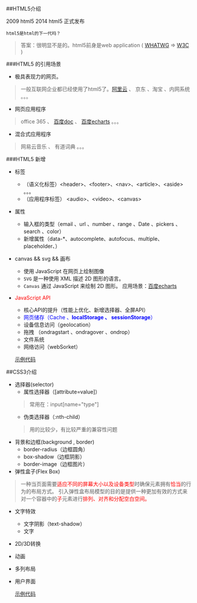 

##HTML5介绍

2009 html5
2014 html5 正式发布

	html5是html的下一代吗？
>答案：很明显不是的。html5前身是web application ( [WHATWG](http://baike.baidu.com/link?url=xZlYpiXKGUcx-L6FVXa0PWLX7EIkuL-6ZUzXAKNiAi_jmmrXs1MyxosSdhFd41Fyy_O7bXqulYQm52h-fFPjyK) =&gt; [W3C](http://baike.baidu.com/item/%E4%B8%87%E7%BB%B4%E7%BD%91%E8%81%94%E7%9B%9F?fromtitle=w3c&fromid=216888&type=syn) )

###HTML5 的引用场景
- 极具表现力的网页。
>一般互联网企业都已经使用了html5了。[阿里云](https://www.aliyun.com) 、 京东 、淘宝 、内网系统 。。。
- 网页应用程序
>office 365 、 [百度doc](http://word.baidu.com/) 、 [百度echarts](http://echarts.baidu.com/demo.html#bubble-gradient) 。。。
- 混合式应用程序
>网易云音乐 、 有道词典  。。。

###HTML5 新增
- 标签
	- （语义化标签）&lt;header&gt;、&lt;footer&gt;、&lt;nav&gt;、&lt;article&gt;、&lt;aside&gt; 。。。
	- （应用程序标签） &lt;audio&gt;、&lt;video&gt;、&lt;canvas&gt; 
- 属性
	- 输入框的类型（email 、url 、number 、range 、Date 、pickers 、search 、color）
	- 新增属性（data-*、autocomplete、autofocus、multiple、placeholder、）
- canvas && svg && 画布
	- 使用 JavaScript 在网页上绘制图像
	- `SVG` 是一种使用 XML 描述 2D 图形的语言。
	- `Canvas` 通过 JavaScript 来绘制 2D 图形。 应用场景：[百度echarts](http://echarts.baidu.com/demo.html#bubble-gradient)
- <font color='red'>JavaScript API</font> 
	- 核心API的提升（性能上优化、新增选择器、全屏API）
	- <font color='blue'>网页储存（Cache 、**localStorage 、 sessionStorage**）</font> 
	- 设备信息访问（geolocation）
	- 拖拽 （ondragstart 、ondragover 、ondrop）
	- 文件系统
	- 网络访问（webSorket）

	[示例代码](./code/html5.html)

##CSS3介绍

- 选择器(selector)
	- 属性选择器（[attribute=value]）
	>常用在：input[name="type"]
	- 伪类选择器（:nth-child）
	>用的比较少，有比较严重的兼容性问题
- 背景和边框(background , border)
	- border-radius（边框圆角）
	- box-shadow（边框阴影）
	- border-image（边框图片）
- 弹性盒子(Flex Box)
>一种当页面需要<span style="color:red">适应不同的屏幕大小以及设备类型</span>时确保元素拥有<span style="color:red">恰当</span>的行为的布局方式。
>引入弹性盒布局模型的目的是提供一种更加有效的方式来对一个容器中的<span style="color:red">子</span>元素进行<span style="color:red">排列、对齐和分配空白空间。</span>
- 文字特效
	- 文字阴影（text-shadow）
	- 文字
- 2D/3D转换
- 动画
- 多列布局
- 用户界面

	[示例代码](./code/css3.html)
